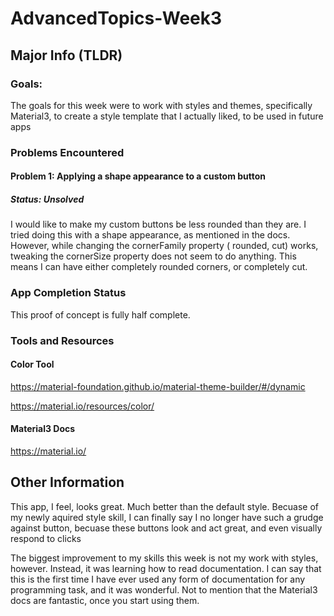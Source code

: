 # AdvancedTopics-Week3

## Major Info (TLDR)

### Goals:

The goals for this week were to work with styles and themes, specifically Material3, to create a
style template that I actually liked, to be used in future apps

### Problems Encountered

#### Problem 1: Applying a shape appearance to a custom button

##### Status: Unsolved

I would like to make my custom buttons be less rounded than they are. I tried doing this with a
shape appearance, as mentioned in the docs. However, while changing the cornerFamily property (
rounded, cut) works, tweaking the cornerSize property does not seem to do anything. This means I can
have either completely rounded corners, or completely cut.

### App Completion Status

This proof of concept is fully half complete.

### Tools and Resources

#### Color Tool

https://material-foundation.github.io/material-theme-builder/#/dynamic

https://material.io/resources/color/

#### Material3 Docs

https://material.io/

## Other Information

This app, I feel, looks great. Much better than the default style. Becuase of my newly aquired style
skill, I can finally say I no longer have such a grudge against button, becuase these buttons look
and act great, and even visually respond to clicks

The biggest improvement to my skills this week is not my work with styles, however. Instead, it was
learning how to read documentation. I can say that this is the first time I have ever used any form
of documentation for any programming task, and it was wonderful. Not to mention that the Material3
docs are fantastic, once you start using them.


